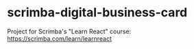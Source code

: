 # scrimba-digital-business-card
Project for Scrimba's "Learn React" course: https://scrimba.com/learn/learnreact
